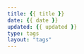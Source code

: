 ```yaml
---
title: {{ title }}
date: {{ date }}
updated: {{ updated }}
type: tags
layout: "tags"
---
```


<!--more-->